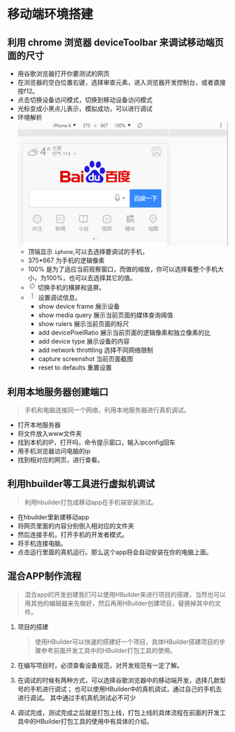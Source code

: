 # 移动端环境搭建
## 利用 chrome 浏览器  deviceToolbar 来调试移动端页面的尺寸  
* 用谷歌浏览器打开你要测试的网页
* 在浏览器的空白位置右键，选择审查元素，进入浏览器开发控制台，或者直接按f12。
* 点击切换设备访问模式，切换到移动设备访问模式
* 光标变成小黑点儿表示，模拟成功，可以进行调试
* 环境解析<br/>
  ![调试图片](amWiki/images/console.png)
  * 顶端显示 `iphone`,可以去选择要调试的手机，
  * 375*667  为手机的逻辑像素
  * 100%   是为了适应当前观察窗口，而做的缩放，你可以选择看整个手机大小，为100%，也可以去选择其它的值。
  * ![调试图片](amWiki/images/shouji.png) 切换手机的横屏和竖屏。
  * ![调试图片](amWiki/images/dian.png) 设置调试信息。
    * show device frame  展示设备
    * show media query  展示当前页面的媒体查询阈值
    * show rulers 展示当前页面的标尺
    * add devicePixelRatio  展示当前页面的逻辑像素和独立像素的比
    * add  device type 展示设备的内容
    * add network throttling  选择不同网络限制
    * capture screenshot 当前页面截图
    * reset to defaults   重置设置


## 利用本地服务器创建端口
> 手机和电脑连接同一个网络，利用本地服务器进行真机调试。

* 打开本地服务器
* 将文件放入www文件夹
* 找到本机的IP，打开吗，命令提示窗口，输入ipconfig回车
* 用手机浏览器访问电脑的ip
* 找到相对应的网页，进行查看。


## 利用hbuilder等工具进行虚拟机调试
>利用hbuilder打包成移动app在手机端安装测试。

* 在hbuilder里新建移动app
* 将网页里面的内容分别倒入相对应的文件夹
* 然后连接手机，打开手机的开发者模式。
* 将手机连接电脑。
* 点击运行里面的真机运行。那么这个app将会自动安装在你的电脑上面。




## 混合APP制作流程
>混合app的开发创建我们可以使用HBuilder来进行项目的搭建，当然也可以用其他的编辑器来先做好，然后再用HBuilder创建项目，替换掉其中的文件。

1. 项目的搭建
    >使用HBuilder可以快速的搭建好一个项目，具体HBuilder搭建项目的步骤参考前面开发工具中的HBuilder打包工具的使用。

2. 在编写项目时，必须查看设备规范，对开发规范有一定了解。

3. 在调试的时候有两种方式，可以选择谷歌浏览器中的移动端开发，选择几款型号的手机进行调试；  也可以使用HBuilder中的真机调试，通过自己的手机去进行调试。 其中通过手机真机测试必不可少

4. 调试完成，测试完成之后就是打包上线，打包上线的具体流程在前面的开发工具中的HBuilder打包工具的使用中有具体的介绍。
